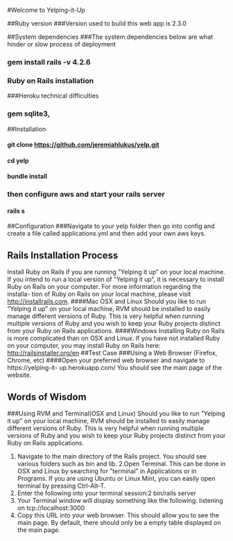 #Welcome to Yelping-it-Up

##Ruby version
###Version used to build this web app is 2.3.0

##System dependencies
###The system dependencies below are what hinder or slow  process of deployment
### gem install rails -v 4.2.6
### Ruby on Rails installation
###Heroku technical difficulties
### gem sqlite3, 

##Installation 
#### git clone https://github.com/jeremiahlukus/yelp.git
#### cd yelp
#### bundle install
### then configure aws and start your rails server
#### rails s


##Configuration
###Navigate to your yelp folder then go into config and create a file called applications.yml and then add your own aws keys. 





## Rails Installation Process 
Install Ruby on Rails if you are running ”Yelping it up” on your local machine. If you intend to run a local version of ”Yelping it up”, it is necessary to install Ruby on Rails on your computer. For more information regarding the installa- tion of Ruby on Rails on your local machine, please visit http://installrails.com.
####Mac OSX and Linux
Should you like to run ”Yelping it up” on your local machine, RVM should be installed to easily manage different versions of Ruby. This is very helpful when running multiple versions of Ruby and you wish to keep your Ruby projects distinct from your Ruby on Rails applications.
####Windows
Installing Ruby on Rails is more complicated than on OSX and Linux. If you have not installed Ruby on your computer, you may install Ruby on Rails here: http://railsinstaller.org/en
##Test Case
###Using a Web Browser (Firefox, Chrome, etc)
####Open your preferred web browser and navigate to https://yelping-it- up.herokuapp.com/ You should see the main page of the website.

## Words of Wisdom 
###Using RVM and Terminal(OSX and Linux)
Should you like to run ”Yelping it up” on your local machine, RVM should be installed to easily manage different versions of Ruby. This is very helpful when running multiple versions of Ruby and you wish to keep your Ruby projects distinct from your Ruby on Rails applications.

1. Navigate to the main directory of the Rails project. You should see various folders such as bin and lib.
2.Open Terminal. This can be done in OSX and Linux by searching for ”terminal” in Applications or in Programs. If you are using Ubuntu or Linux Mint, you can easily open terminal by pressing Ctrl-Alt-T.
3. Enter the following into your terminal session:2
bin/rails server
4. Your Terminal window will display something like the following:
      listening on tcp://localhost:3000
5. Copy this URL into your web browser.
This should allow you to see the main page. By default, there should only be a empty table displayed on the main page.

